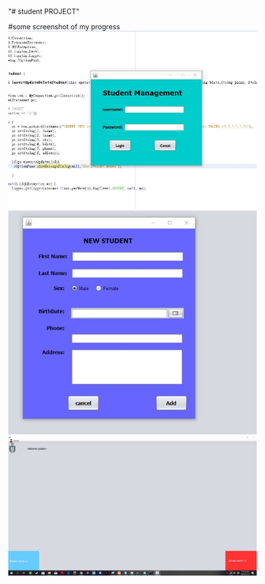 "# student PROJECT"

#some screenshot of my progress
![Alt text](https://raw.githubusercontent.com/a19950605/studentProject/master/src/images/shot1.jpg)
![Alt text](https://raw.githubusercontent.com/a19950605/studentProject/master/src/images/SharedScreenshot3.jpg)
![Alt text](https://raw.githubusercontent.com/a19950605/studentProject/master/src/images/SharedScreenshot2.jpg)

